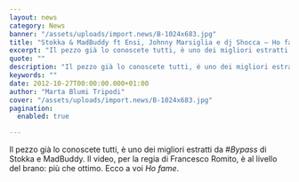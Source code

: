 ```yaml
---
layout: news
category: News
banner: "/assets/uploads/import.news/B-1024x683.jpg"
title: "Stokka & MadBuddy ft Ensi, Johnny Marsiglia e dj Shocca – Ho fame"
excerpt: "Il pezzo già lo conoscete tutti, è uno dei migliori estratti da #Bypass di Stokka e MadBuddy. Il video, per la regia di Francesco Romito, è al livello del brano: più che ottimo. Ecco a voi Ho fame.  "
quote: ""
description: "Il pezzo già lo conoscete tutti, è uno dei migliori estratti da #Bypass di Stokka e MadBuddy. Il video, per la regia di Francesco Romito, è al livello del brano: più che ottimo. Ecco a voi Ho fame.  "
keywords: ""
date: 2012-10-27T00:00:00.000+01:00
author: "Marta Blumi Tripodi"
cover: "/assets/uploads/import.news/B-1024x683.jpg"
pagination:
  enabled: true

---
```


Il pezzo già lo conoscete tutti, è uno dei migliori estratti da #_Bypass_ di Stokka e MadBuddy. Il video, per la regia di Francesco Romito, è al livello del brano: più che ottimo. Ecco a voi _Ho fame_.

  